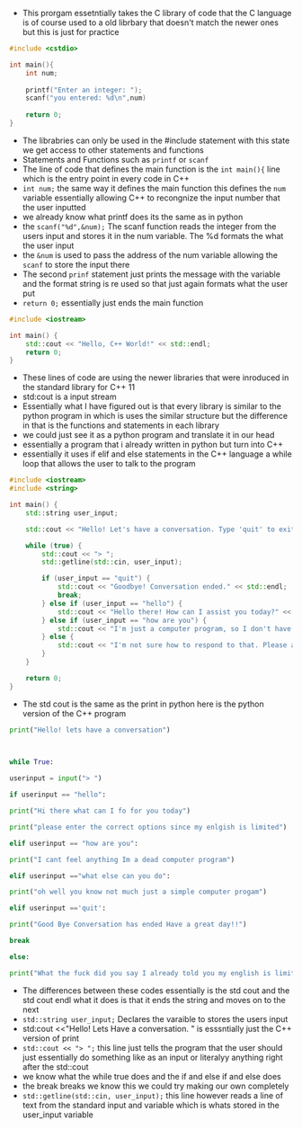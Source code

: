 - This prorgam essetntially takes the C library of code that the C language is of course used to a old librbary that doesn't match the newer ones but this is just for practice
```C++
#include <cstdio>

int main(){
	int num;
	
	printf("Enter an integer: ");
	scanf("you entered: %d\n",num)
	
	return 0;
}
```

- The librabries can only be used in the #include statement with this state we get access to other statements and functions 
- Statements and Functions such as `printf` or `scanf` 
- The line of code that defines the main function is the `int main(){` line which is the entry point in every code in C++ 
- `int num;` the same way it defines the main function this defines the `num` variable essentially allowing C++ to recongnize the input number that the user inputted 
- we already know what printf does its the same as in python 
- the `scanf("%d",&num);` The scanf function reads the integer from the users input and stores it in the num variable. The %d formats the what the user input
- the `&num` is used to pass the address of the num variable allowing the `scanf` to store the input there
- The  second `prinf` statement just prints the message with the variable and the format string is re used so that just again formats what the user put 
- `return 0;` essentially just ends the main function

```C++
#include <iostream>

int main() {
    std::cout << "Hello, C++ World!" << std::endl;
    return 0;
}

```
- These lines of code are using the newer libraries that were inroduced in the standard library for C++ 11
- std:cout is a input stream
- Essentially what I have figured out is that every library is similar to the python program in which is uses the similar structure but the difference in that is the functions and statements in each library
- we could just see it as a python program and translate it in our head
- essentially a program that i already written in python but turn into C++ 
- essentially it uses if elif and else statements in the C++ language a while loop that allows the user to talk to the program
```C++
#include <iostream>
#include <string>

int main() {
    std::string user_input;

    std::cout << "Hello! Let's have a conversation. Type 'quit' to exit.\n";

    while (true) {
        std::cout << "> ";
        std::getline(std::cin, user_input);

        if (user_input == "quit") {
            std::cout << "Goodbye! Conversation ended." << std::endl;
            break;
        } else if (user_input == "hello") {
            std::cout << "Hello there! How can I assist you today?" << std::endl;
        } else if (user_input == "how are you") {
            std::cout << "I'm just a computer program, so I don't have feelings, but I'm here to help!" << std::endl;
        } else {
            std::cout << "I'm not sure how to respond to that. Please ask another question or type 'quit' to exit." << std::endl;
        }
    }

    return 0;
}


```

- The std cout is the same as the print in python here is the python version of the C++ program
```Python
print("Hello! lets have a conversation")

  

while True:

userinput = input("> ")

if userinput == "hello":

print("Hi there what can I fo for you today")

print("please enter the correct options since my enlgish is limited")

elif userinput == "how are you":

print("I cant feel anything Im a dead computer program")

elif userinput =="what else can you do":

print("oh well you know not much just a simple computer progam")

elif userinput =='quit':

print("Good Bye Conversation has ended Have a great day!!")

break

else:

print("What the fuck did you say I already told you my english is limited!"

```

- The differences between these codes essentially is the std cout and the std cout endl what it does is that it ends the string and moves on to the next 
- `std::string user_input;` Declares the varaible to stores the users input 
- std:cout <<"Hello! Lets Have a conversation. " is esssntially just the C++ version of print 
- `std::cout << "> ";` this line just tells the program that the user should just essentially  do something like as an input or literalyy anything right after the std::cout
- we know what the while true does and the if and else if and else does 
- the break breaks we know this we could try making our own completely 
- ``std::getline(std::cin, user_input);`` this line however reads a line of text from the standard input and variable which is whats stored in the user_input variable 